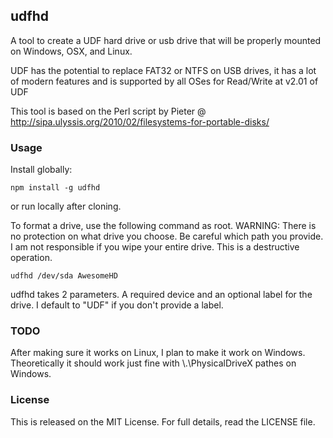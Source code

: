 ## udfhd

A tool to create a UDF hard drive or usb drive that will be properly
mounted on Windows, OSX, and Linux.

UDF has the potential to replace FAT32 or NTFS on USB drives, it has a lot
of modern features and is supported by all OSes for Read/Write at v2.01 of UDF

This tool is based on the Perl script by Pieter @ http://sipa.ulyssis.org/2010/02/filesystems-for-portable-disks/

### Usage

Install globally:
```
npm install -g udfhd
```

or run locally after cloning.

To format a drive, use the following command as root.
WARNING: There is no protection on what drive you choose. Be careful which path you provide.
I am not responsible if you wipe your entire drive.
This is a destructive operation.

```
udfhd /dev/sda AwesomeHD
```

udfhd takes 2 parameters. A required device and an optional label for the drive.
I default to "UDF" if you don't provide a label.

### TODO
After making sure it works on Linux, I plan to make it work on Windows.
Theoretically it should work just fine with \\.\PhysicalDriveX pathes on Windows.

### License
This is released on the MIT License. For full details, read the LICENSE file.